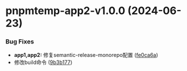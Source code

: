 # pnpmtemp-app2-v1.0.0 (2024-06-23)


### Bug Fixes

* **app1,app2:** 修复semantic-release-monorepo配置 ([fe0ca6a](https://github.com/wood3n/pnpm-monorepo-template/commit/fe0ca6a292a0ea5ad5aaecf5d015000a63e50a07))
* 修改build命令 ([9b3b177](https://github.com/wood3n/pnpm-monorepo-template/commit/9b3b177b2c5577c99d37e1f36d36a97b3c21e86f))
